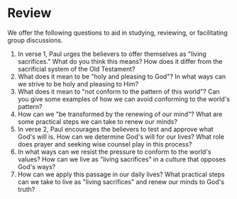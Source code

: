 # Review

We offer the following questions to aid in studying, reviewing, or facilitating group discussions.

1. In verse 1, Paul urges the believers to offer themselves as "living sacrifices." What do you think this means? How does it differ from the sacrificial system of the Old Testament?
2. What does it mean to be "holy and pleasing to God"? In what ways can we strive to be holy and pleasing to Him?
3. What does it mean to "not conform to the pattern of this world"? Can you give some examples of how we can avoid conforming to the world's pattern?
4. How can we "be transformed by the renewing of our mind"? What are some practical steps we can take to renew our minds?
5. In verse 2, Paul encourages the believers to test and approve what God's will is. How can we determine God's will for our lives? What role does prayer and seeking wise counsel play in this process?
6. In what ways can we resist the pressure to conform to the world's values? How can we live as "living sacrifices" in a culture that opposes God's ways?
7. How can we apply this passage in our daily lives? What practical steps can we take to live as "living sacrifices" and renew our minds to God's truth?